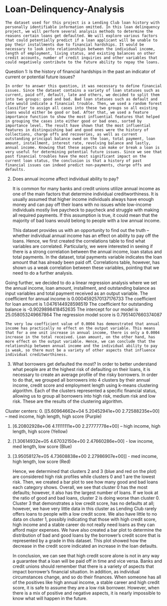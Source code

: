 # Loan-Delinquency-Analysis

	The dataset used for this project is a Lending Club loan history with personally identifiable information omitted. In this loan delinquency project, we will perform several analysis methods to determine the reasons certain loans get defaulted. We will explore various factors that could potentially predict if a loan applicant will be unable to pay their installments due to financial hardships. It would be necessary to look into relationships between the individual income, length of employment, living status, and existing balances on other credit accounts, number of credit inquiries and other variables that could negatively contribute to the future ability to repay the loans. 
  
Question 1: Is the history of financial hardships in the past an indicator of current or potential future issues?

	In order to answer this question, it was necessary to define financial issues. Since the dataset contains a variety of loan statuses such as current, paid off, default, late and others, we decided to split them into two groups: good and bad. Bad loan statuses such as default and late would indicate a financial trouble. Then, we used a random forest classifier to assign all cases into these two groups so all existing loans would either be good or bad. After that, we used a feature importance function to show the most influential features that helped in grouping the cases into either good or bad ones, sorted by importance level. The result have shown that the most influential features in distinguishing bad and good ones were the history of collections, charge offs and recoveries, as well as current outstanding principal balance owed on the loan, total payment, loan amount, installment, interest rate, revolving balance and lastly, annual income. Knowing that these aspects can make or break a loan is very useful for determining potential future issues. Since we see that past financial troubles have the most significant impact on the current loan status, the conclusion is that a history of past financial issues can indeed predict non-payments, charge offs and defaults.

2. Does annual income affect individual ability to pay?

	It is common for many banks and credit unions utilize annual income as one of the main factors that determine individual creditworthiness. It is usually assumed that higher income individuals always have enough money and can pay off their loans with no issues while low-income individuals mostly live paycheck to paycheck and struggle with making all required payments. If this assumption is true, it could mean that the majority of bad loans would belong to people with a low annual income. 
  
	This dataset provides us with an opportunity to find out the truth – whether individual annual income has an effect on ability to pay off the loans. Hence, we first created the correlations table to find what variables are correlated. Particularly, we were interested in seeing if there is a strong correlation between the annual income, loan status and total payments. In the dataset, total payments variable indicates the loan amount that has already been paid off. Correlations table, however, has shown us a weak correlation between these variables, pointing that we need to do a further analysis.
  
  Going further, we decided to do a linear regression analysis where we set the annual income, loan amount, installment, and outstanding balance as input variables and total payment received as an output variable.
The coefficient for annual income is 0.0004592570137176733
The coefficient for loan amount is 1.0476144928598519
The coefficient for outstanding balance is -0.9029898418452635
The intercept for our model is 25.058053249667864
The regression model score is 0.7951407660374087

	The very low coefficient value of 0.0004 has demonstrated that annual income has practically no effect on the output variable. This means that for a one unit increase in annual income, there is only a 0.0004 increase in the total received. Loan amount, on the other hand, has more effect on the output variable. Hence, we can conclude that the relationship between annual income and the individual ability to pay is weak, so there must be a variety of other aspects that influence individual creditworthiness.

3. What borrowers get defaulted the most?
	In order to better understand what people are at the highest risk of defaulting on their loans, it is necessary to create an average profile of the risky borrowers. In order to do that, we grouped all borrowers into 4 clusters by their annual income, credit score and employment length using k-means clustering algorithm. Each of the clusters represented a specific financial status, allowing us to group all borrowers into high risk, medium risk and low risk. These are the results of the clustering algorithm.
  
Cluster centers:
 0. [[5.60964662e+04 5.20452941e+00 2.72588235e+00] – med income, high length, high score (Purple)
 1. [6.20802928e+06 4.11111111e+00 2.27777778e+00] – high income, high length, high score (Yellow)
 2. [1.30614932e+05 4.67032150e+00 2.47660286e+00] - low income, med length, low score (Blue)
 3. [3.95058127e+05 4.73608838e+00 2.27986907e+00]] - med income, high length, low score (Red)
 
	Hence, we determined that clusters 2 and 3 (blue and red on the plot) are considered high risk profiles while clusters 0 and 1 are the lowest risk. Then, we created a bar plot to see how many good and bad loans each category shows. Overall, we see that cluster 0 has the most defaults; however, it also has the largest number of loans. If we look at the ratio of good and bad loans, cluster 2 is doing worse than cluster 0. Cluster 3 that demonstrates a low credit score, has no defaults at all; however, we have very little data in this cluster as Lending Club rarely offers loans to people with a low credit score. We also have little to no data on cluster 1, possibly indicating that those with high credit score, high income and a stable career do not really need loans as they can afford major expenses. We have also created a bar plot to determine the distribution of bad and good loans by the borrower’s credit score that is represented by a grade in this dataset. This plot showed how the decrease in the credit score indicated an increase in the loan defaults.
  	
    In conclusion, we can see that high credit score alone is not in any way a guarantee that a loan will be paid off in time and vice versa. Banks and credit unions should remember that there is a variety of aspects that impact borrower’s financial situation. In addition, as individual circumstances change, and so do their finances. When someone has all of the positives like high annual income, a stable career and high credit score, it is safe to assume they are a low risk borrower. However, when there is a mix of positive and negative aspects, it is nearly impossible to know what will happen in the future. 
